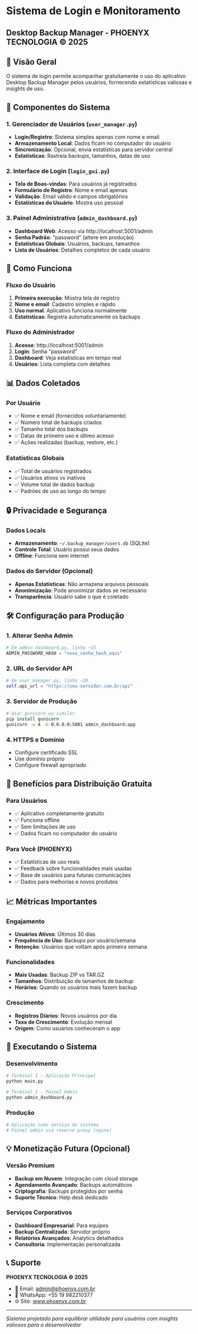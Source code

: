 # Sistema de Login e Monitoramento
## Desktop Backup Manager - PHOENYX TECNOLOGIA © 2025

## 🎯 Visão Geral

O sistema de login permite acompanhar gratuitamente o uso do aplicativo Desktop Backup Manager pelos usuários, fornecendo estatísticas valiosas e insights de uso.

## 🔧 Componentes do Sistema

### 1. Gerenciador de Usuários (`user_manager.py`)
- **Login/Registro**: Sistema simples apenas com nome e email
- **Armazenamento Local**: Dados ficam no computador do usuário
- **Sincronização**: Opcional, envia estatísticas para servidor central
- **Estatísticas**: Rastreia backups, tamanhos, datas de uso

### 2. Interface de Login (`login_gui.py`)
- **Tela de Boas-vindas**: Para usuários já registrados
- **Formulário de Registro**: Nome e email apenas
- **Validação**: Email válido e campos obrigatórios
- **Estatísticas do Usuário**: Mostra uso pessoal

### 3. Painel Administrativo (`admin_dashboard.py`)
- **Dashboard Web**: Acesso via http://localhost:5001/admin
- **Senha Padrão**: "password" (altere em produção)
- **Estatísticas Globais**: Usuários, backups, tamanhos
- **Lista de Usuários**: Detalhes completos de cada usuário

## 🚀 Como Funciona

### Fluxo do Usuário
1. **Primeira execução**: Mostra tela de registro
2. **Nome e email**: Cadastro simples e rápido
3. **Uso normal**: Aplicativo funciona normalmente
4. **Estatísticas**: Registra automaticamente os backups

### Fluxo do Administrador
1. **Acesse**: http://localhost:5001/admin
2. **Login**: Senha "password"
3. **Dashboard**: Veja estatísticas em tempo real
4. **Usuários**: Lista completa com detalhes

## 📊 Dados Coletados

### Por Usuário
- ✅ Nome e email (fornecidos voluntariamente)
- ✅ Número total de backups criados
- ✅ Tamanho total dos backups
- ✅ Datas de primeiro uso e último acesso
- ✅ Ações realizadas (backup, restore, etc.)

### Estatísticas Globais
- ✅ Total de usuários registrados
- ✅ Usuários ativos vs inativos
- ✅ Volume total de dados backup
- ✅ Padrões de uso ao longo do tempo

## 🔒 Privacidade e Segurança

### Dados Locais
- **Armazenamento**: `~/.backup_manager/users.db` (SQLite)
- **Controle Total**: Usuário possui seus dados
- **Offline**: Funciona sem internet

### Dados do Servidor (Opcional)
- **Apenas Estatísticas**: Não armazena arquivos pessoais
- **Anonimização**: Pode anonimizar dados se necessário
- **Transparência**: Usuário sabe o que é coletado

## 🛠️ Configuração para Produção

### 1. Alterar Senha Admin
```python
# Em admin_dashboard.py, linha ~15
ADMIN_PASSWORD_HASH = "nova_senha_hash_aqui"
```

### 2. URL do Servidor API
```python
# Em user_manager.py, linha ~20
self.api_url = "https://seu-servidor.com.br/api"
```

### 3. Servidor de Produção
```bash
# Usar gunicorn ou similar
pip install gunicorn
gunicorn -w 4 -b 0.0.0.0:5001 admin_dashboard:app
```

### 4. HTTPS e Domínio
- Configure certificado SSL
- Use domínio próprio
- Configure firewall apropriado

## 🎁 Benefícios para Distribuição Gratuita

### Para Usuários
- ✅ Aplicativo completamente gratuito
- ✅ Funciona offline
- ✅ Sem limitações de uso
- ✅ Dados ficam no computador do usuário

### Para Você (PHOENYX)
- ✅ Estatísticas de uso reais
- ✅ Feedback sobre funcionalidades mais usadas
- ✅ Base de usuários para futuras comunicações
- ✅ Dados para melhorias e novos produtos

## 📈 Métricas Importantes

### Engajamento
- **Usuários Ativos**: Últimos 30 dias
- **Frequência de Uso**: Backups por usuário/semana
- **Retenção**: Usuários que voltam após primeira semana

### Funcionalidades
- **Mais Usadas**: Backup ZIP vs TAR.GZ
- **Tamanhos**: Distribuição de tamanhos de backup
- **Horários**: Quando os usuários mais fazem backup

### Crescimento
- **Registros Diários**: Novos usuários por dia
- **Taxa de Crescimento**: Evolução mensal
- **Origem**: Como usuários conheceram o app

## 🚀 Executando o Sistema

### Desenvolvimento
```bash
# Terminal 1 - Aplicação Principal
python main.py

# Terminal 2 - Painel Admin
python admin_dashboard.py
```

### Produção
```bash
# Aplicação como serviço do sistema
# Painel admin via reverse proxy (nginx)
```

## 💡 Monetização Futura (Opcional)

### Versão Premium
- **Backup em Nuvem**: Integração com cloud storage
- **Agendamento Avançado**: Backups automáticos
- **Criptografia**: Backups protegidos por senha
- **Suporte Técnico**: Help desk dedicado

### Serviços Corporativos
- **Dashboard Empresarial**: Para equipes
- **Backup Centralizado**: Servidor próprio
- **Relatórios Avançados**: Analytics detalhados
- **Consultoria**: Implementação personalizada

## 📞 Suporte

**PHOENYX TECNOLOGIA © 2025**
- 📧 Email: admin@phoenyx.com.br
- 📱 WhatsApp: +55 19 982210377
- 🌐 Site: www.phoenyx.com.br

---

*Sistema projetado para equilibrar utilidade para usuários com insights valiosos para o desenvolvedor*
